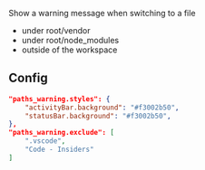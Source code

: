 Show a warning message when switching to a file

- under root/vendor
- under root/node_modules
- outside of the workspace

## Config

```json
"paths_warning.styles": {
    "activityBar.background": "#f3002b50",
    "statusBar.background": "#f3002b50",
},
"paths_warning.exclude": [
    ".vscode",
    "Code - Insiders"
]
```

